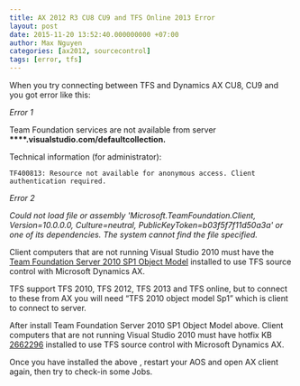 ```yaml
---
title: AX 2012 R3 CU8 CU9 and TFS Online 2013 Error
layout: post
date: 2015-11-20 13:52:40.000000000 +07:00
author: Max Nguyen
categories: [ax2012, sourcecontrol]
tags: [error, tfs]
---
```


When you try connecting between TFS and Dynamics AX CU8, CU9 and you got error like this:


_Error 1_


Team Foundation services are not available from server  __****.visualstudio.com/defaultcollection.__


Technical information (for administrator):


 `TF400813: Resource not available for anonymous access. Client authentication required.`
 
 

_Error 2_

*Could not load file or assembly 'Microsoft.TeamFoundation.Client, Version=10.0.0.0, Culture=neutral, PublicKeyToken=b03f5f7f11d50a3a' or one of its dependencies. The system cannot find the file specified.*


Client computers that are not running Visual Studio 2010 must have the [Team Foundation Server 2010 SP1 Object Model](https://visualstudiogallery.msdn.microsoft.com/a37e19fb-3052-4fc9-bef7-4a4682069a75) installed to use TFS source control with Microsoft Dynamics AX.


TFS support TFS 2010, TFS 2012, TFS 2013 and TFS online, but to connect to these from AX you will need “TFS 2010 object model Sp1” which is client to connect to server.

After install Team Foundation Server 2010 SP1 Object Model above. Client computers that are not running Visual Studio 2010 must have hotfix KB [2662296](http://support.microsoft.com/kb/2662296) installed to use TFS source control with Microsoft Dynamics AX.

Once you have installed the above , restart your AOS and open AX client again, then try to check-in some Jobs.